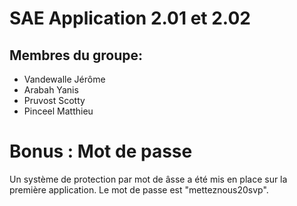 # SAE Application 2.01 et 2.02

## Membres du groupe:
- Vandewalle Jérôme
- Arabah Yanis
- Pruvost Scotty
- Pinceel Matthieu

# Bonus : Mot de passe
Un système de protection par mot de âsse a été mis en place sur la première application.
Le mot de passe est "metteznous20svp".
